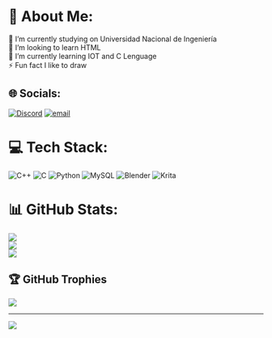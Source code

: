 # 💫 About Me:
🔭 I’m currently studying on Universidad Nacional de Ingeniería<br>👯 I’m looking to learn HTML<br>🌱 I’m currently learning IOT and C Lenguage<br>⚡ Fun fact I like  to draw


## 🌐 Socials:
[![Discord](https://img.shields.io/badge/Discord-%237289DA.svg?logo=discord&logoColor=white)](https://discord.gg/https://discord.gg/Cstriker#0282) [![email](https://img.shields.io/badge/Email-D14836?logo=gmail&logoColor=white)](mailto:gustavo.mosquera.a@uni.pe) 

# 💻 Tech Stack:
![C++](https://img.shields.io/badge/c++-%2300599C.svg?style=for-the-badge&logo=c%2B%2B&logoColor=white) ![C](https://img.shields.io/badge/c-%2300599C.svg?style=for-the-badge&logo=c&logoColor=white) ![Python](https://img.shields.io/badge/python-3670A0?style=for-the-badge&logo=python&logoColor=ffdd54) ![MySQL](https://img.shields.io/badge/mysql-4479A1.svg?style=for-the-badge&logo=mysql&logoColor=white) ![Blender](https://img.shields.io/badge/blender-%23F5792A.svg?style=for-the-badge&logo=blender&logoColor=white) ![Krita](https://img.shields.io/badge/Krita-203759?style=for-the-badge&logo=krita&logoColor=EEF37B)
# 📊 GitHub Stats:
![](https://github-readme-stats.vercel.app/api?username=Shovell12&theme=dark&hide_border=false&include_all_commits=false&count_private=false)<br/>
![](https://nirzak-streak-stats.vercel.app/?user=Shovell12&theme=dark&hide_border=false)<br/>
![](https://github-readme-stats.vercel.app/api/top-langs/?username=Shovell12&theme=dark&hide_border=false&include_all_commits=false&count_private=false&layout=compact)

## 🏆 GitHub Trophies
![](https://github-profile-trophy.vercel.app/?username=Shovell12&theme=radical&no-frame=false&no-bg=true&margin-w=4)

---
[![](https://visitcount.itsvg.in/api?id=Shovell12&icon=0&color=0)](https://visitcount.itsvg.in)

<!-- Proudly created with GPRM ( https://gprm.itsvg.in ) -->
